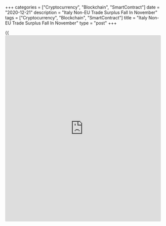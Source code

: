 +++
categories = ["Cryptocurrency", "Blockchain", "SmartContract"]
date = "2020-12-21"
description = "Italy Non-EU Trade Surplus Fall In November"
tags = ["Cryptocurrency", "Blockchain", "SmartContract"]
title = "Italy Non-EU Trade Surplus Fall In November"
type = "post"
+++

{{<iframe id="large-banner" src="https://www.bounty.group/#slide=18.0" width="100%" height="600" scrolling="no" style="border: 0px solid rgb(216, 221, 230); border-radius: 3px;">}}

Italy's surplus in the merchandise trade with countries outside the
European Union increased in November, preliminary data from ISTAT showed
on Monday.

The non-EU foreign trade surplus rose to EUR 6.677 billion in November
from EUR 5.432 billion in the same month last year. In October, the
trade surplus was EUR 7.16 billion.

Exports increased 1.4 percent year-on-year in November, after a 9.7
percent drop in October. Imports declined 6.8 percent following a 12.4
percent fall in the previous month.

Compared to the previous month, exports rose a seasonally adjusted 2.7
and imports grew 3.6 percent in November.

Excluding energy, the non-EU trade surplus fell to EUR 8.148 billion in
November from EUR 8.238 billion in the same month last year.

For comments and feedback [contact](https://www.playgroundfx.com/contact/): editorial@rtt[news](https://www.letsplayfx.com/blog/forex-news-website/).com

[Economic News][1]

 **What parts of the world are seeing the best (and worst) economic
performances lately? Click[here][2] to check out our [Econ Scorecard][2]
and find out! See up-to-the-moment [ranking](https://www.playgroundfx.com/blog/crypto-exchange-ranking/)s for the best and worst
performers in [GDP][3], [unemployment rate][4], [inflation][5] and much
more.**

   1. www.rtt[news](https://www.letsplayfx.com/blog/forex-news-website/).com/Content/EconomicNews.aspx
   2. www.rtt[news](https://www.letsplayfx.com/blog/forex-news-website/).com/economic-scorecard/world-rank/PPI/highest-performance.aspx
   3. www.rtt[news](https://www.letsplayfx.com/blog/forex-news-website/).com/economic-scorecard/world-rank/GDP/highest-performance.aspx
   4. www.rtt[news](https://www.letsplayfx.com/blog/forex-news-website/).com/economic-scorecard/world-rank/unemployment-rate/lowest-performance.aspx
   5. www.rtt[news](https://www.letsplayfx.com/blog/forex-news-website/).com/economic-scorecard/world-rank/CPI/highest-performance.aspx